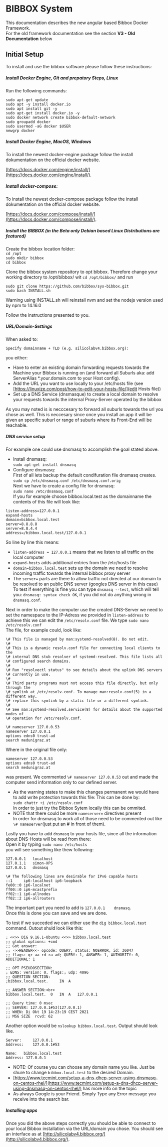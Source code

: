 # BIBBOX System

This documentation describes the new angular based Bibbox Docker Framework. <br>
For the old framework documentation see the section **V3 - Old Documentation** below 

## Initial Setup

To install and use the bibbox software please follow these instructions:

##### Install Docker Engine, Git and prepatory Steps, Linux

Run the following commands:

`sudo apt-get update`<br>
`sudo apt -y install docker.io`<br>
`sudo apt install git -y`<br>
`sudo apt-get install docker.io -y`<br>
`sudo docker network create bibbox-default-network`<br>
`sudo groupadd docker`<br>
`sudo usermod -aG docker $USER`<br>
`newgrp docker`<br>

##### Install Docker Engine, MacOS, Windows

To install the newest docker-engine package follow the install dokumentation on the official docker website. 

[https://docs.docker.com/engine/install/](https://docs.docker.com/engine/install/).

##### Install docker-compose:

To install the newest docker-compose package follow the install dokumentation on the official docker website.

[https://docs.docker.com/compose/install/](https://docs.docker.com/compose/install/).

##### Install the BIBBOX (in the Beta only Debian based Linux Distributions are featured)

Create the bibbox location folder: <br>
`cd /opt`<br>
`sudo mkdir bibbox`<br>
`cd bibbox`<br>

Clone the bibbox system repository to opt bibbox. Therefore change your working directory to /opt/bibbox/ wit `cd /opt/bibbox/` and run

`sudo git clone https://github.com/bibbox/sys-bibbox.git`<br>
`sudo bash INSTALL.sh`<br>

Warning using INSTALL.sh will reinstall nvm and set the nodejs version used by npm to 14.16.0

Follow the instructions presented to you. 

##### URL/Domain-Settings

When asked to: <br>
```
Specify domainname + TLD (e.g. silicolabv4.bibbox.org):
```

you either: 

* Have to enter an existing domain forwarding requests towards the Machine your Bibbox is running on (and forward all Suburls aka: add  ServerAlias \*.your.domain.com to your Host config).
* Add the URL you want to use locally to your /etc/hosts file (see [https://linuxize.com/post/how-to-edit-your-hosts-file/](edit Hosts file))
* Set up a DNS Service (dnsmasque) to create a local domain to resolve your requests towards the internal Proxy-Server operated by the bibbox

As you may noted is is necccesary to forward all suburls towards the url you chose as well. This is neccesary since once you install an app it will be given an specific suburl or range of suburls where its Front-End will be reachable.

##### DNS service setup

For example one could use dnsmasq to accomplish the goal stated above.

* Install dnsmasq:<br>
`sudo apt-get install dnsmasq`
* Configure dnsmasq:<br>
First of all lets backup the default condifuration file dnsmasq creates.<br>
`sudo cp /etc/dnsmasq.conf /etc/dnsmasq.conf.orig`<br>
Next we have to create a config file for dnsmasq:<br>
`sudo nano /etc/dnsmasq.conf`<br>
If you for example choose bibbox.local.test as the domainname the contents of this file will look like:

```
listen-address=127.0.0.1
expand-hosts
domain=bibbox.local.test
server=8.8.8.8
server=8.8.4.4
address=/bibbox.local.test/127.0.0.1
```

So line by line this means:<br> 
* `listen-address = 127.0.0.1` means that we listen to all traffic on the local computer<br>
* `expand-hosts` adds additional entries from the /etc/hosts file
* `domain=bibbox.local.test` sets up the domain we need to resolve incoming traffic towards the internal bibbox proxy server
* The `server=` parts are there to allow traffic not directed at our domain to be resolved to an public DNS server (googles DNS server in this case)
To test if everything is fine you can type `dnsmasq --test`, which will tell you: `dnsmasq: syntax check OK`, if you did not do anything wrong in `dnsmasq.conf`.

Next in order to make the computer use the created DNS-Server we need to set the namespace to the IP-Adress we provided in `listen-address` to achieve this we can edit the `/etc/resolv.conf` file. We type `sudo nano /etc/resolv.conf` <br>
The file, for example could, look like:
```
\# This file is managed by man:systemd-resolved(8). Do not edit.
\#
\# This is a dynamic resolv.conf file for connecting local clients to the
\# internal DNS stub resolver of systemd-resolved. This file lists all
\# configured search domains.
\#
\# Run "resolvectl status" to see details about the uplink DNS servers
\# currently in use.
\#
\# Third party programs must not access this file directly, but only through the
\# symlink at /etc/resolv.conf. To manage man:resolv.conf(5) in a different way,
\# replace this symlink by a static file or a different symlink.
\#
\# See man:systemd-resolved.service(8) for details about the supported modes of
\# operation for /etc/resolv.conf.

\# nameserver 127.0.0.53
nameserver 127.0.0.1
options edns0 trust-ad
search medunigraz.at
```
Where in the original file only:

```
nameserver 127.0.0.53
options edns0 trust-ad
search medunigraz.at
```

was present. We commented `\# nameserver 127.0.0.53` out and made the computer send information only to our defined server.<br>
* As the warning states to make this changes permanent we would have to add write protection towards this file:
This can be done by:<br>
`sudo chattr +i /etc/resolv.conf` <br>
In order to just try the Bibbox Sytem locally this can be ommited. <br>
* NOTE that there could be more `nameserver=` directives present<br> In order for dnsmasq to work all of those need to be commented out like `\# nameserver`(just put an \# in front of them).

Lastly you have to add `dnsmasq` to your hosts file, since all the information about DNS-Hosts will be read from there:<br>
Open it by typing `sudo nano /etc/hosts`<br>
you will see something like thew following:<br>
```
127.0.0.1	localhost
127.0.1.1	simon-XPS
127.0.0.1	dnsmasq

\# The following lines are desirable for IPv6 capable hosts
::1     ip6-localhost ip6-loopback
fe00::0 ip6-localnet
ff00::0 ip6-mcastprefix
ff02::1 ip6-allnodes
ff02::2 ip6-allrouters
```

The important part you need to add is `127.0.0.1	dnsmasq`.<br>
Once this is done you can save and we are done.

To test if we succeded we can either use the `dig bibbox.local.test` command. Outout shuld look like this:

```
; <<>> DiG 9.16.1-Ubuntu <<>> bibbox.local.test
;; global options: +cmd
;; Got answer:
;; ->>HEADER<<- opcode: QUERY, status: NOERROR, id: 36047
;; flags: qr aa rd ra ad; QUERY: 1, ANSWER: 1, AUTHORITY: 0, ADDITIONAL: 1

;; OPT PSEUDOSECTION:
; EDNS: version: 0, flags:; udp: 4096
;; QUESTION SECTION:
;bibbox.local.test.		IN	A

;; ANSWER SECTION:<br>
bibbox.local.test.	0	IN	A	127.0.0.1

;; Query time: 0 msec
;; SERVER: 127.0.0.1#53(127.0.0.1)
;; WHEN: Di Okt 19 14:23:19 CEST 2021
;; MSG SIZE  rcvd: 62
```

Another option would be `nslookup bibbox.local.test`. Output should look like.

```
Server:		127.0.0.1
Address:	127.0.0.1#53

Name:	bibbox.local.test
Address: 127.0.0.1
```

* NOTE: Of course you can choose any domain name you like. Just be shure to change `bibbox.local.test` to the desired Domain.
* [https://www.tecmint.com/setup-a-dns-dhcp-server-using-dnsmasq-on-centos-rhel/](https://www.tecmint.com/setup-a-dns-dhcp-server-using-dnsmasq-on-centos-rhel/) has more info on the topic
* As always Google is your Friend. Simply Type any Error message you receive into the search bar.

##### Installing apps

Once you did the above steps correctly you should be able to connect to your local Bibbox installation via the URL/domain you chose.
You should see an interface as at [http://silicolabv4.bibbox.org/](http://silicolabv4.bibbox.org/).








